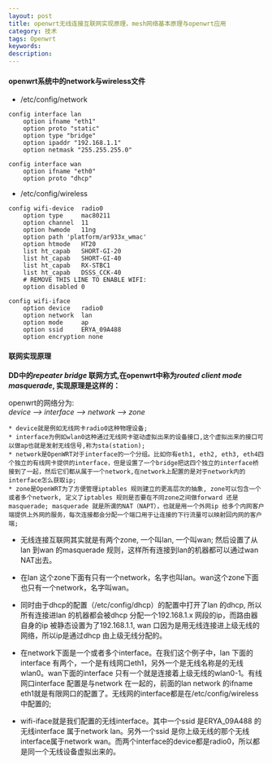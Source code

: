 ```yaml
---
layout: post
title: openwrt无线连接互联网实现原理，mesh网络基本原理与openwrt应用
category: 技术
tags: Openwrt
keywords:
description:
---
```


#### openwrt系统中的network与wireless文件

* /etc/config/network

```
config interface lan
	option ifname "eth1"
	option proto "static"
	option type "bridge"
	option ipaddr "192.168.1.1"
	option netmask "255.255.255.0"

config interface wan
	option ifname "eth0"
	option proto "dhcp"
```


* /etc/config/wireless

```
config wifi-device  radio0
	option type     mac80211
	option channel  11
	option hwmode	11ng
	option path	'platform/ar933x_wmac'
	option htmode	HT20
	list ht_capab	SHORT-GI-20
	list ht_capab	SHORT-GI-40
	list ht_capab	RX-STBC1
	list ht_capab	DSSS_CCK-40
	# REMOVE THIS LINE TO ENABLE WIFI:
	option disabled 0

config wifi-iface
	option device   radio0
	option network  lan
	option mode     ap
	option ssid     ERYA_09A488
	option encryption none
```

#### 联网实现原理

**DD中的*repeater bridge* 联网方式,在openwrt中称为*routed client mode masquerade*, 实现原理是这样的：** <br>

<p>

openwrt的网络分为:<br>
*device --> interface --> network --> zone*

	* device就是例如无线网卡radio0这种物理设备;
	* interface为例如wlan0这种通过无线网卡驱动虚拟出来的设备接口,这个虚拟出来的接口可以做ap也就是发射无线信号,称为sta(station);
	* network是OpenWRT对于interface的一个分组。比如你有eth1, eth2, eth3, eth4四个独立的有线网卡提供的interface，但是设置了一个bridge把这四个独立的interface桥接到了一起，然后它们都从属于一个network,在network上配置的是对于network内的interface怎么获取ip;
	* zone是OpenWRT为了方便管理iptables 规则建立的更高层次的抽象, zone可以包含一个或者多个network, 定义了iptables 规则是否要在不同zone之间做forward 还是masquerade; masquerade 就是所谓的NAT（NAPT），也就是用一个外网ip 给多个内网客户端提供上外网的服务，每次连接都会分配一个端口用于让连接的下行流量可以映射回内网的客户端;

* 无线连接互联网其实就是有两个zone, 一个叫lan, 一个叫wan; 然后设置了从lan 到wan 的masquerade 规则，这样所有连接到lan的机器都可以通过wan NAT出去。

* 在lan 这个zone下面有只有一个network，名字也叫lan。wan这个zone下面也只有一个network，名字叫wan。

* 同时由于dhcp的配置（/etc/config/dhcp）的配置中打开了lan 的dhcp, 所以所有连接进lan 的机器都会被dhcp 分配一个192.168.1.x 网段的ip，而路由器自身的ip 被静态设置为了192.168.1.1, wan 口因为是用无线连接进上级无线的网络，所以ip是通过dhcp 由上级无线分配的。

* 在network下面是一个或者多个interface。在我们这个例子中，lan 下面的interface 有两个，一个是有线网口eth1，另外一个是无线名称是的无线wlan0。wan下面的interface 只有一个就是连接着上级无线的wlan0-1。有线网口interface 配置是与network 在一起的，前面的lan network 的ifname eth1就是有限网口的配置了。无线网的interface都是在/etc/config/wireless中配置的;

* wifi-iface就是我们配置的无线interface。其中一个ssid 是ERYA_09A488 的无线interface 属于network lan。另外一个ssid 是你上级无线的那个无线interface属于network wan。而两个interface的device都是radio0，所以都是同一个无线设备虚拟出来的。
